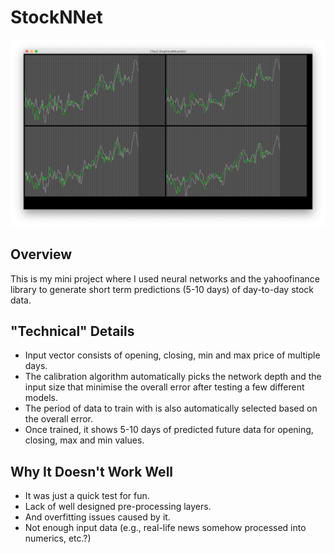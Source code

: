 # StockNNet

![Running the application](readme/example.PNG)

## Overview
This is my mini project where I used neural networks and the yahoofinance library to generate short term predictions (5-10 days) of day-to-day stock data.

## "Technical" Details
* Input vector consists of opening, closing, min and max price of multiple days.
* The calibration algorithm automatically picks the network depth and the input size that minimise the overall error after testing a few different models.
* The period of data to train with is also automatically selected based on the overall error.
* Once trained, it shows 5-10 days of predicted future data for opening, closing, max and min values.

## Why It Doesn't Work Well
* It was just a quick test for fun.
* Lack of well designed pre-processing layers.
* And overfitting issues caused by it.
* Not enough input data (e.g., real-life news somehow processed into numerics, etc.?)
